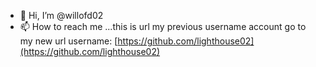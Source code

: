 - 👋 Hi, I’m @willofd02
- 📫 How to reach me ...this is url my previous username account go to my new url username: [https://github.com/lighthouse02](https://github.com/lighthouse02)

<!---
willofd02/willofd02 is a ✨ special ✨ repository because its `README.md` (this file) appears on your GitHub profile.
You can click the Preview link to take a look at your changes.
--->
